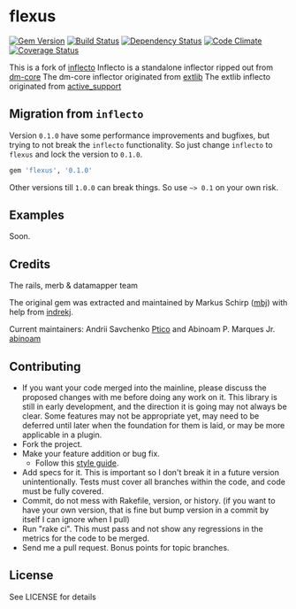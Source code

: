 flexus
========

[![Gem Version](https://badge.fury.io/rb/inflecto.png)][gem]
[![Build Status](https://secure.travis-ci.org/mbj/inflecto.png?branch=master)][travis]
[![Dependency Status](https://gemnasium.com/mbj/inflecto.png)][gemnasium]
[![Code Climate](https://codeclimate.com/github/mbj/inflecto.png)][codeclimate]
[![Coverage Status](https://coveralls.io/repos/mbj/inflecto/badge.png?branch=master)][coveralls]

[gem]: https://rubygems.org/gems/inflecto
[travis]: https://travis-ci.org/mbj/inflecto
[gemnasium]: https://gemnasium.com/mbj/inflecto
[codeclimate]: https://codeclimate.com/github/mbj/inflecto
[coveralls]: https://coveralls.io/r/mbj/inflecto

This is a fork of [inflecto](https://github.com/mbj/inflecto)
Inflecto is a standalone inflector ripped out from [dm-core](https://github.com/datamapper/dm-core)
The dm-core inflector originated from [extlib](https://github.com/datamapper/extlib)
The extlib inflecto originated from [active_support](https://github.com/rails/rails)

Migration from `inflecto`
-------------------------

Version `0.1.0` have some performance improvements and bugfixes, but trying to not break the `inflecto` functionality. So just change `inflecto` to `flexus` and lock the version to `0.1.0`.

```ruby
gem 'flexus', '0.1.0'
```

Other versions till `1.0.0` can break things. So use `~> 0.1` on your own risk.

Examples
--------

Soon.

Credits
-------

The rails, merb & datamapper team

The original gem was extracted and maintained by Markus Schirp ([mbj](https://github.com/mbj)) with help from [indrekj](https://github.com/indrekj).

Current maintainers: Andrii Savchenko [Ptico](https://github.com/Ptico) and Abinoam P. Marques Jr. [abinoam](https://github.com/abinoam)

Contributing
-------------

* If you want your code merged into the mainline, please discuss the proposed changes with me before doing any work on it. This library is still in early development, and the direction it is going may not always be clear. Some features may not be appropriate yet, may need to be deferred until later when the foundation for them is laid, or may be more applicable in a plugin.
* Fork the project.
* Make your feature addition or bug fix.
  * Follow this [style guide](https://github.com/dkubb/styleguide).
* Add specs for it. This is important so I don't break it in a future version unintentionally. Tests must cover all branches within the code, and code must be fully covered.
* Commit, do not mess with Rakefile, version, or history. (if you want to have your own version, that is fine but bump version in a commit by itself I can ignore when I pull)
* Run "rake ci". This must pass and not show any regressions in the metrics for the code to be merged.
* Send me a pull request. Bonus points for topic branches.

License
-------

See LICENSE for details
